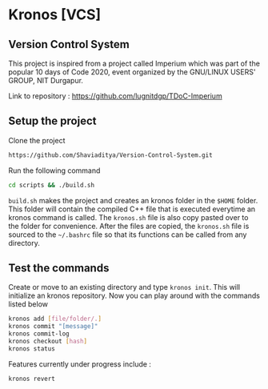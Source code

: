 # Kronos [VCS]

## Version Control System

This project is inspired from a project called Imperium which was part of the popular 10 days of Code 2020, event organized by the GNU/LINUX USERS' GROUP, NIT Durgapur.

Link to repository : https://github.com/lugnitdgp/TDoC-Imperium

## Setup the project

Clone the project

```bash
https://github.com/Shaviaditya/Version-Control-System.git
```

Run the following command

```bash
cd scripts && ./build.sh

```

`build.sh` makes the project and creates an kronos folder in the `$HOME` folder. This folder will contain the compiled C++ file that is executed everytime an kronos command is called. The `kronos.sh` file is also copy pasted over to the folder for convenience. After the files are copied, the `kronos.sh` file is sourced to the `~/.bashrc` file so that its functions can be called from any directory.

## Test the commands

Create or move to an existing directory and type `kronos init`. This will initialize an kronos repository. Now you can play around with the commands listed below

```bash
kronos add [file/folder/.]
kronos commit "[message]"
kronos commit-log
kronos checkout [hash]
kronos status
```

Features currently under progress include :

```bash
kronos revert
```

